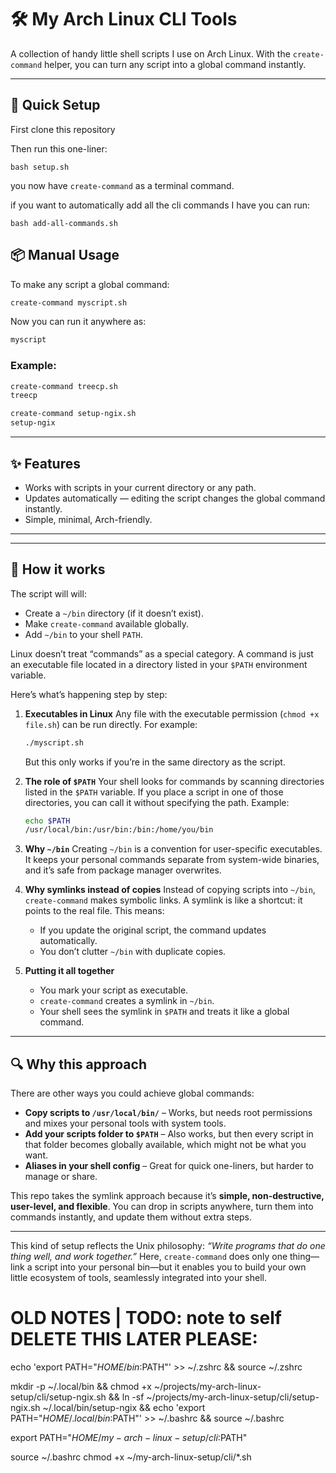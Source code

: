 # 🛠️ My Arch Linux CLI Tools

A collection of handy little shell scripts I use on Arch Linux.
With the `create-command` helper, you can turn any script into a global command instantly.

---

## 🚀 Quick Setup
First clone this repository

Then run this one-liner:

```
bash setup.sh
``` 
you now have `create-command` as a terminal command.

if you want to automatically add all the cli commands I have you can run:

```
bash add-all-commands.sh 
```

## 📦 Manual Usage

To make any script a global command:

```bash
create-command myscript.sh
```

Now you can run it anywhere as:

```bash
myscript
```

### Example:

```bash
create-command treecp.sh
treecp
```

```bash
create-command setup-ngix.sh
setup-ngix
```

---

## ✨ Features

* Works with scripts in your current directory or any path.
* Updates automatically — editing the script changes the global command instantly.
* Simple, minimal, Arch-friendly.

---


---

## 📝 How it works
The script will will:

* Create a `~/bin` directory (if it doesn’t exist).
* Make `create-command` available globally.
* Add `~/bin` to your shell `PATH`.


Linux doesn’t treat “commands” as a special category. A command is just an executable file located in a directory listed in your `$PATH` environment variable.

Here’s what’s happening step by step:

1. **Executables in Linux**
   Any file with the executable permission (`chmod +x file.sh`) can be run directly. For example:

   ```bash
   ./myscript.sh
   ```

   But this only works if you’re in the same directory as the script.

2. **The role of `$PATH`**
   Your shell looks for commands by scanning directories listed in the `$PATH` variable.
   If you place a script in one of those directories, you can call it without specifying the path.
   Example:

   ```bash
   echo $PATH
   /usr/local/bin:/usr/bin:/bin:/home/you/bin
   ```

3. **Why `~/bin`**
   Creating `~/bin` is a convention for user-specific executables. It keeps your personal commands separate from system-wide binaries, and it’s safe from package manager overwrites.

4. **Why symlinks instead of copies**
   Instead of copying scripts into `~/bin`, `create-command` makes symbolic links.
   A symlink is like a shortcut: it points to the real file.
   This means:

   * If you update the original script, the command updates automatically.
   * You don’t clutter `~/bin` with duplicate copies.

5. **Putting it all together**

   * You mark your script as executable.
   * `create-command` creates a symlink in `~/bin`.
   * Your shell sees the symlink in `$PATH` and treats it like a global command.

---

## 🔍 Why this approach

There are other ways you could achieve global commands:

* **Copy scripts to `/usr/local/bin/`** – Works, but needs root permissions and mixes your personal tools with system tools.
* **Add your scripts folder to `$PATH`** – Also works, but then every script in that folder becomes globally available, which might not be what you want.
* **Aliases in your shell config** – Great for quick one-liners, but harder to manage or share.

This repo takes the symlink approach because it’s **simple, non-destructive, user-level, and flexible**. You can drop in scripts anywhere, turn them into commands instantly, and update them without extra steps.

---

This kind of setup reflects the Unix philosophy: *“Write programs that do one thing well, and work together.”* Here, `create-command` does only one thing—link a script into your personal bin—but it enables you to build your own little ecosystem of tools, seamlessly integrated into your shell.






# OLD NOTES | TODO: note to self DELETE THIS LATER PLEASE: 


echo 'export PATH="$HOME/bin:$PATH"' >> ~/.zshrc && source ~/.zshrc

mkdir -p ~/.local/bin && chmod +x ~/projects/my-arch-linux-setup/cli/setup-ngix.sh && ln -sf ~/projects/my-arch-linux-setup/cli/setup-ngix.sh ~/.local/bin/setup-ngix && echo 'export PATH="$HOME/.local/bin:$PATH"' >> ~/.bashrc && source ~/.bashrc


export PATH="$HOME/my-arch-linux-setup/cli:$PATH"


source ~/.bashrc
chmod +x ~/my-arch-linux-setup/cli/*.sh

